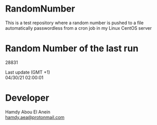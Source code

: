 # RandomNumber    
This is a test repository where a random number is pushed to a file automatically passwordless from a cron job in my Linux CentOS server    
# Random Number of the last run   
28831
      
Last update (GMT +1)    
04/30/21 02:00:01
# Developer    
Hamdy Abou El Anein   
hamdy.aea@protonmail.com
